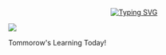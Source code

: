 
<p align="center">
    <a href="https://git.io/typing-svg"><img src="https://readme-typing-svg.herokuapp.com?font=Bree+Serif&size=30&pause=1000&color=1263F0&background=26FF4800&center=true&vCenter=true&width=435&lines=Hi%F0%9F%91%8B%2C+We+Are+Edify;Welcome+to+our+Github+page;Feel+free+to+connect+with+us!" alt="Typing SVG" /></a>

<img src="BG1.jpg"></a>
</p>

Tommorow's Learning Today!

